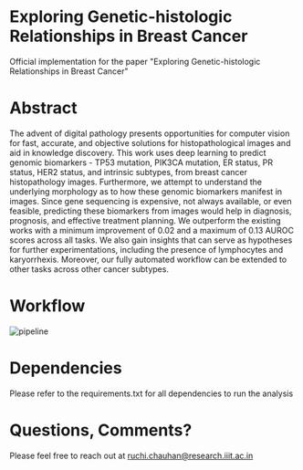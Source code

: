 # Exploring Genetic-histologic Relationships in Breast Cancer
Official implementation for the paper "Exploring Genetic-histologic Relationships in Breast Cancer"

# Abstract
The advent of digital pathology presents opportunities for computer vision for fast, accurate, and objective solutions for histopathological images and aid in knowledge discovery. This work uses deep learning to predict genomic biomarkers - TP53 mutation, PIK3CA mutation, ER status, PR status, HER2 status, and intrinsic subtypes, from breast cancer histopathology images. Furthermore, we attempt to understand the underlying morphology as to how these genomic biomarkers manifest in images. Since gene sequencing is expensive, not always available, or even feasible, predicting these biomarkers from images would help in diagnosis, prognosis, and effective treatment planning. We outperform the existing works with a minimum improvement of 0.02 and a maximum of 0.13 AUROC scores across all tasks. We also gain insights that can serve as hypotheses for further experimentations, including the presence of lymphocytes and karyorrhexis. Moreover, our fully automated workflow can be extended to other tasks across other cancer subtypes.


# Workflow
![pipeline](https://github.com/theRuchiChauhan/biomarker-prediction-breast-cancer/blob/main/MUTBRCA_pipeline.png"Workflow")

# Dependencies
Please refer to the requirements.txt for all dependencies to run the analysis

# Questions, Comments?
Please feel free to reach out at ruchi.chauhan@research.iiit.ac.in
